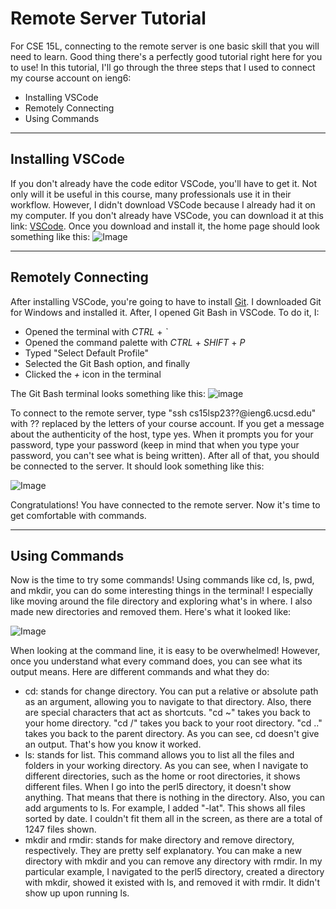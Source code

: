 # **Remote Server Tutorial**

For CSE 15L, connecting to the remote server is one basic skill that you will need to learn. Good thing there's a perfectly good tutorial right here for you to use!
In this tutorial, I'll go through the three steps that I used to connect my course account on ieng6: 
  - Installing VSCode
  - Remotely Connecting
  - Using Commands
 
---

## **Installing VSCode**

If you don't already have the code editor VSCode, you'll have to get it. Not only will it be useful in this course, many professionals use it in their workflow. 
However, I didn't download VSCode because I already had it on my computer. If you don't already have VSCode, you can download it at this link: [VSCode](https://code.visualstudio.com/). Once you download and install it, the home page should look something like this: ![Image](https://i.imgur.com/TqmWXIy.png)

---

## **Remotely Connecting**

After installing VSCode, you're going to have to install [Git](https://gitforwindows.org/). I downloaded Git for Windows and installed it. After, I opened Git Bash in VSCode. To do it, I: 
  - Opened the terminal with *CTRL* + *\`* 
  - Opened the command palette with *CTRL* + *SHIFT* + *P* 
  - Typed "Select Default Profile" 
  - Selected the Git Bash option, and finally
  - Clicked the *+* icon in the terminal

The Git Bash terminal looks something like this: ![image](https://i.imgur.com/KSMN74f.png)

To connect to the remote server, type "ssh cs15lsp23??@ieng6.ucsd.edu" with ?? replaced by the letters of your course account.
If you get a message about the authenticity of the host, type yes. When it prompts you for your password, type your password (keep in mind that when you type your password, you can't see what is being written). After all of that, you should be connected to the server. It should look something like this: 

![Image](https://i.imgur.com/jHKKhfa.png)

Congratulations! You have connected to the remote server. Now it's time to get comfortable with commands.

---

## **Using Commands**

Now is the time to try some commands! Using commands like cd, ls, pwd, and mkdir, you can do some interesting things in the terminal! 
I especially like moving around the file directory and exploring what's in where. I also made new directories and removed them. Here's what it looked like: 

![Image](https://i.imgur.com/gNi3ORf.png)

When looking at the command line, it is easy to be overwhelmed! However, once you understand what every command does, you can see what its output means. Here are different commands and what they do:

   - cd: stands for change directory. You can put a relative or absolute path as an argument, allowing you to navigate to that directory. Also, there are special characters that act as shortcuts. "cd ~" takes you back to your home directory. "cd /" takes you back to your root directory. "cd .." takes you back to the parent directory. As you can see, cd doesn't give an output. That's how you know it worked.
   - ls: stands for list. This command allows you to list all the files and folders in your working directory. As you can see, when I navigate to different directories, such as the home or root directories, it shows different files. When I go into the perl5 directory, it doesn't show anything. That means that there is nothing in the directory. Also, you can add arguments to ls. For example, I added "-lat". This shows all files sorted by date. I couldn't fit them all in the screen, as there are a total of 1247 files shown.
   - mkdir and rmdir: stands for make directory and remove directory, respectively. They are pretty self explanatory. You can make a new directory with mkdir and you can remove any directory with rmdir. In my particular example, I navigated to the perl5 directory, created a directory with mkdir, showed it existed with ls, and removed it with rmdir. It didn't show up upon running ls.
